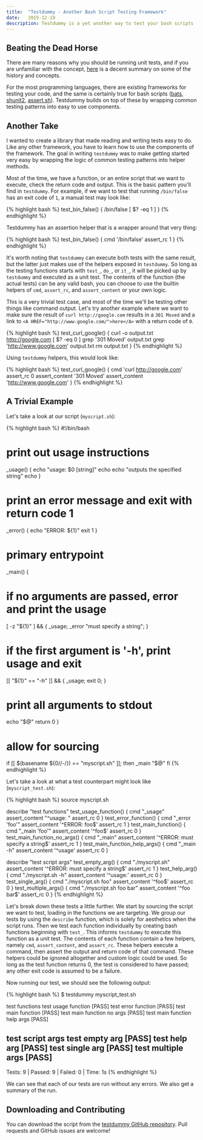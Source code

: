 ```yaml
---
title:  "Testdummy - Another Bash Script Testing Framework"
date:   2015-12-19
description: Testdummy is a yet another way to test your bash scripts
---
```


## Beating the Dead Horse

There are many reasons why you should be running unit tests, and if you are unfamiliar with the concept, [here](http://martinfowler.com/bliki/UnitTest.html) is a decent summary on some of the history and concepts.

For the most programming languages, there are existing frameworks for testing your code, and the same is certainly true for bash scripts ([bats](https://github.com/sstephenson/bats), [shunit2](https://code.google.com/p/shunit2/), [assert.sh](https://github.com/lehmannro/assert.sh)). Testdummy builds on top of these by wrapping common testing patterns into easy to use components.

## Another Take

I wanted to create a library that made reading and writing tests easy to do. Like any other framework, you have to learn how to use the components of the framework. The goal in writing `testdummy` was to make getting started very easy by wrapping the logic of common testing patterns into helper methods.

Most of the time, we have a function, or an entire script that we want to execute, check the return code and output. This is the basic pattern you'll find in `testdummy`. For example, if we want to test that running `/bin/false` has an exit code of `1`, a manual test may look like:

{% highlight bash %}
test_bin_false() {
  /bin/false
  [ $? -eq 1 ]
}
{% endhighlight %}

Testdummy has an assertion helper that is a wrapper around that very thing:

{% highlight bash %}
test_bin_false() {
  cmd '/bin/false'
  assert_rc 1
}
{% endhighlight %}

It's worth noting that `testdummy` can execute both tests with the same result, but the latter just makes use of the helpers exposed in `testdummy`. So long as the testing functions starts with `test_`, `do_`, or `it_`, it will be picked up by `testdummy` and executed as a unit test. The contents of the function (the actual tests) can be any valid bash, you can choose to use the builtin helpers of `cmd`, `assert_rc`, and `assert_content` or your own logic.

This is a very trivial test case, and most of the time we'll be testing other things like command output. Let's try another example where we want to make sure the result of `curl http://google.com` results in a `301 Moved` and a link to `<A HREF="http://www.google.com/">here</A>` with a return code of `0`.

{% highlight bash %}
test_curl_google() {
  curl -o output.txt http://google.com
  [ $? -eq 0 ]
  grep '301 Moved' output.txt
  grep 'http://www.google.com' output.txt
  rm output.txt
}
{% endhighlight %}

Using `testdummy` helpers, this would look like:

{% highlight bash %}
test_curl_google() {
  cmd 'curl http://google.com'
  assert_rc 0
  assert_content '301 Moved'
  assert_content 'http://www.google.com'
}
{% endhighlight %}

## A Trivial Example

Let's take a look at our script (`myscript.sh`):

{% highlight bash %}
#!/bin/bash

# print out usage instructions
_usage() {
  echo "usage: $0 [string]"
  echo
  echo "outputs the specified string"
  echo
}

# print an error message and exit with return code 1
_error() {
  echo "ERROR: ${1}"
  exit 1
}

# primary entrypoint
_main() {
  # if no arguments are passed, error and print the usage
  [ -z "${1}" ] && { _usage; _error "must specify a string"; }
  # if the first argument is '-h', print usage and exit
  [[ "${1}" == "-h" ]] && { _usage; exit 0; }
  # print all arguments to stdout
  echo "$@"
  return 0
}

# allow for sourcing
if [[ $(basename ${0//-/}) == "myscript.sh" ]]; then
  _main "$@"
fi
{% endhighlight %}

Let's take a look at what a test counterpart might look like (`myscript_test.sh`):

{% highlight bash %}
source myscript.sh

describe "test functions"
test_usage_function() {
  cmd "_usage"
  assert_content "^usage: "
  assert_rc 0
}
test_error_function() {
  cmd "_error 'foo'"
  assert_content '^ERROR: foo$'
  assert_rc 1
}
test_main_function() {
  cmd "_main 'foo'"
  assert_content '^foo$'
  assert_rc 0
}
test_main_function_no_args() {
  cmd "_main"
  assert_content '^ERROR: must specify a string$'
  assert_rc 1
}
test_main_function_help_args() {
  cmd "_main -h"
  assert_content '^usage'
  assert_rc 0
}

describe "test script args"
test_empty_arg() {
  cmd "./myscript.sh"
  assert_content '^ERROR: must specify a string$'
  assert_rc 1
}
test_help_arg() {
  cmd "./myscript.sh -h"
  assert_content '^usage:'
  assert_rc 0
}
test_single_arg() {
  cmd "./myscript.sh foo"
  assert_content '^foo$'
  assert_rc 0
}
test_multiple_args() {
  cmd "./myscript.sh foo bar"
  assert_content '^foo bar$'
  assert_rc 0
}
{% endhighlight %}

Let's break down these tests a little further. We start by sourcing the script we want to test, loading in the functions we are targeting. We group our tests by using the `describe` function, which is solely for aesthetics when the script runs. Then we test each function individually by creating bash functions beginning with `test_`. This informs `testdummy` to execute this function as a unit test. The contents of each function contain a few helpers, namely `cmd`, `assert_content`, and `assert_rc`. These helpers execute a command, then assert the output and return code of that command. These helpers could be ignored altogether and custom logic could be used. So long as the test function returns 0, the test is considered to have passed; any other exit code is assumed to be a failure.

Now running our test, we should see the following output:

{% highlight bash %}
$ testdummy myscript_test.sh

test functions
  test usage function                                  [PASS]
  test error function                                  [PASS]
  test main function                                   [PASS]
  test main function no args                           [PASS]
  test main function help args                         [PASS]

test script args
  test empty arg                                       [PASS]
  test help arg                                        [PASS]
  test single arg                                      [PASS]
  test multiple args                                   [PASS]
-------------------------------------------------------------
Tests:    9  |  Passed:    9  |  Failed:    0  |  Time:    1s
{% endhighlight %}

We can see that each of our tests are run without any errors. We also get a summary of the run.

## Downloading and Contributing

You can download the script from the [testdummy GitHub repository](https://github.com/nextrevision/testdummy). Pull requests and GitHub issues are welcome!
